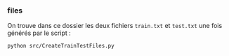 ### files

On trouve dans ce dossier les deux fichiers `train.txt` et `test.txt` une fois générés par le script :

~~~
python src/CreateTrainTestFiles.py
~~~
